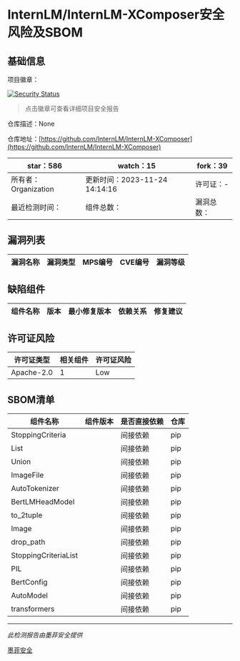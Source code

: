 # InternLM/InternLM-XComposer安全风险及SBOM

## 基础信息

项目徽章：

[![Security Status](https://www.murphysec.com/platform3/v31/badge/1728122028575645696.svg)](https://www.murphysec.com/console/report/1728122028512731136/1728122028575645696)

> 点击徽章可查看详细项目安全报告

仓库描述：None

仓库地址：[https://github.com/InternLM/InternLM-XComposer](https://github.com/InternLM/InternLM-XComposer)

| star：586 | watch：15 | fork：39 |
| ----------- | -------------- | ------------ |
| 所有者：Organization | 更新时间：2023-11-24 14:14:16 | 许可证：- |
| 最近检测时间： | 组件总数： | 漏洞总数： |




## 漏洞列表

| 漏洞名称 | 漏洞类型 | MPS编号 | CVE编号 | 漏洞等级 |
| ------- | ------ | ------- | ------ | ----- |





## 缺陷组件

| 组件名称 | 版本 | 最小修复版本 | 依赖关系 | 修复建议 |
| -------- | ---- | ------------ | -------- | -------- |





## 许可证风险

| 许可证类型 | 相关组件 | 许可证风险 |
| ---------- | -------- | ---------- |
|Apache-2.0|1|Low|




## SBOM清单

| 组件名称 | 组件版本 | 是否直接依赖 | 仓库 |
| -------- | -------- | ------------ | ---- |
|StoppingCriteria||间接依赖|pip|
|List||间接依赖|pip|
|Union||间接依赖|pip|
|ImageFile||间接依赖|pip|
|AutoTokenizer||间接依赖|pip|
|BertLMHeadModel||间接依赖|pip|
|to_2tuple||间接依赖|pip|
|Image||间接依赖|pip|
|drop_path||间接依赖|pip|
|StoppingCriteriaList||间接依赖|pip|
|PIL||间接依赖|pip|
|BertConfig||间接依赖|pip|
|AutoModel||间接依赖|pip|
|transformers||间接依赖|pip|


------

*此检测报告由墨菲安全提供*

[墨菲安全](www.murphysec.com)